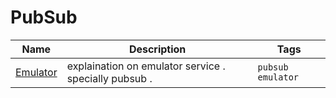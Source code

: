 # PubSub

| Name | Description | Tags |
| ---- | ----------- | ---- |
| [Emulator](./Emulator/README.md) | explaination on emulator service . specially pubsub . | `pubsub` `emulator` |
